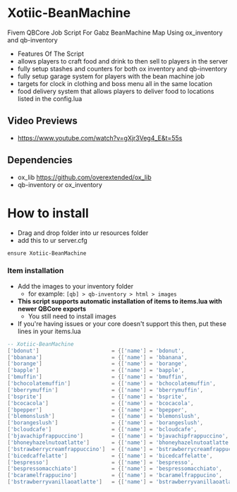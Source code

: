 # Xotiic-BeanMachine
Fivem QBCore Job Script For Gabz BeanMachine Map Using ox_inventory and qb-inventory

- Features Of The Script
- allows players to craft food and drink to then sell to players in the server
- fully setup stashes and counters for both ox inventory and qb-inventory
- fully setup garage system for players with the bean machine job
- targets for clock in clothing and boss menu all in the same location
- food delivery system that allows players to deliver food to locations listed in the config.lua

## Video Previews
- https://www.youtube.com/watch?v=gXjr3Veg4_E&t=55s

## Dependencies
- ox_lib https://github.com/overextended/ox_lib
- qb-inventory or ox_inventory

# How to install

- Drag and drop folder into ur resources folder
- add this to ur server.cfg
```
ensure Xotiic-BeanMachine
```
### Item installation

- Add the images to your inventory folder
  - for example: `[qb] > qb-inventory > html > images`
- **This script supports automatic installation of items to items.lua with newer QBCore exports**
  - You still need to install images
- If you're having issues or your core doesn't support this then, put these lines in your items.lua

```lua
-- Xotiic-BeanMachine
['bdonut'] 	         			 = {['name'] = 'bdonut', 						['label'] = 'Donut', 					['weight'] = 1000, 		['type'] = 'item', 		['image'] = 'bdonut.png', 				['unique'] = false, 		['useable'] = true, 	['shouldClose'] = true,	   ['combinable'] = nil,   ['description'] = 'Tasty Donut'},
['bbanana'] 	         		 = {['name'] = 'bbanana', 						['label'] = 'Banana', 					['weight'] = 1000, 		['type'] = 'item', 		['image'] = 'bbanana.png', 				['unique'] = false, 		['useable'] = true, 	['shouldClose'] = true,	   ['combinable'] = nil,   ['description'] = 'Banana'},
['borange'] 	         		 = {['name'] = 'borange', 						['label'] = 'Orange', 					['weight'] = 1000, 		['type'] = 'item', 		['image'] = 'borange.png', 				['unique'] = false, 		['useable'] = true, 	['shouldClose'] = true,	   ['combinable'] = nil,   ['description'] = 'Orange'},
['bapple'] 	         			 = {['name'] = 'bapple', 						['label'] = 'Apple', 					['weight'] = 1000, 		['type'] = 'item', 		['image'] = 'bapple.png', 				['unique'] = false, 		['useable'] = true, 	['shouldClose'] = true,	   ['combinable'] = nil,   ['description'] = 'Red Apple'},
['bmuffin'] 	         		 = {['name'] = 'bmuffin', 						['label'] = 'Muffin', 					['weight'] = 1000, 		['type'] = 'item', 		['image'] = 'bmuffin.png', 				['unique'] = false, 		['useable'] = true, 	['shouldClose'] = true,	   ['combinable'] = nil,   ['description'] = 'Muffin'},
['bchocolatemuffin'] 	         = {['name'] = 'bchocolatemuffin', 				['label'] = 'Chocolate Muffin', 		['weight'] = 1000, 		['type'] = 'item', 		['image'] = 'bchocolatemuffin.png', 	['unique'] = false, 		['useable'] = true, 	['shouldClose'] = true,	   ['combinable'] = nil,   ['description'] = 'Chocolate Muffin'},
['bberrymuffin'] 	         	 = {['name'] = 'bberrymuffin', 					['label'] = 'Berry Muffin', 			['weight'] = 1000, 		['type'] = 'item', 		['image'] = 'bberrymuffin.png', 		['unique'] = false, 		['useable'] = true, 	['shouldClose'] = true,	   ['combinable'] = nil,   ['description'] = 'Berry Muffin'},
['bsprite'] 	         	 	 = {['name'] = 'bsprite', 						['label'] = 'Sprite', 					['weight'] = 1000, 		['type'] = 'item', 		['image'] = 'bsprite.png', 				['unique'] = false, 		['useable'] = true, 	['shouldClose'] = true,	   ['combinable'] = nil,   ['description'] = 'Cup Fill With Sprite'},
['bcocacola'] 	         	 	 = {['name'] = 'bcocacola', 					['label'] = 'CocaCola', 				['weight'] = 1000, 		['type'] = 'item', 		['image'] = 'bcocacola.png', 			['unique'] = false, 		['useable'] = true, 	['shouldClose'] = true,	   ['combinable'] = nil,   ['description'] = 'Cup Fill With Cocacola'},
['bpepper'] 	         	 	 = {['name'] = 'bpepper', 						['label'] = 'DR.Pepper', 				['weight'] = 1000, 		['type'] = 'item', 		['image'] = 'bpepper.png', 				['unique'] = false, 		['useable'] = true, 	['shouldClose'] = true,	   ['combinable'] = nil,   ['description'] = 'Cup Fill With DR.Pepper'},
['blemonslush'] 	         	 = {['name'] = 'blemonslush', 					['label'] = 'Lemon Slush', 				['weight'] = 1000, 		['type'] = 'item', 		['image'] = 'blemonslush.png', 			['unique'] = false, 		['useable'] = true, 	['shouldClose'] = true,	   ['combinable'] = nil,   ['description'] = 'Cup Fill With Lemon Slush'},
['borangeslush'] 	         	 = {['name'] = 'borangeslush', 					['label'] = 'Orange Slush', 			['weight'] = 1000, 		['type'] = 'item', 		['image'] = 'borangeslush.png', 		['unique'] = false, 		['useable'] = true, 	['shouldClose'] = true,	   ['combinable'] = nil,   ['description'] = 'Cup Fill With Orange Slush'},
['bcloudcafe'] 	     		 	 = {['name'] = 'bcloudcafe', 					['label'] = 'Cloud Cafe', 				['weight'] = 1000, 		['type'] = 'item', 		['image'] = 'bcloudcafe.png', 			['unique'] = false, 		['useable'] = true, 	['shouldClose'] = true,	   ['combinable'] = nil,   ['description'] = 'Cloud Cafe'},
['bjavachipfrappuccino'] 	     = {['name'] = 'bjavachipfrappuccino', 			['label'] = 'Java Chip Frappuccino', 	['weight'] = 1000, 		['type'] = 'item', 		['image'] = 'bjavachipfrappuccino.png', ['unique'] = false, 		['useable'] = true, 	['shouldClose'] = true,	   ['combinable'] = nil,   ['description'] = 'Java Chip Frappuccino'},
['bhoneyhazelnutoatlatte'] 	     = {['name'] = 'bhoneyhazelnutoatlatte', 		['label'] = 'Honey Hazelnut Oat Latte', ['weight'] = 1000, 		['type'] = 'item', 		['image'] = 'bhoneyhazelnutoatlatte.png',['unique'] = false, 		['useable'] = true, 	['shouldClose'] = true,	   ['combinable'] = nil,   ['description'] = 'Honey Hazelnut Oat Latte'},
['bstrawberrycreamfrappuccino']  = {['name'] = 'bstrawberrycreamfrappuccino', 	['label'] = 'Strawberry Cream Frappuccino', ['weight'] = 1000, 	['type'] = 'item', 		['image'] = 'bstrawberrycreamfrappuccino.png',['unique'] = false, 	['useable'] = true, 	['shouldClose'] = true,	   ['combinable'] = nil,   ['description'] = 'Strawberry Cream Frappuccino'},
['bicedcaffelatte'] 	         = {['name'] = 'bicedcaffelatte', 				['label'] = 'Iced Caffe Latte', 		['weight'] = 1000, 		['type'] = 'item', 		['image'] = 'bicedcaffelatte.png', 		['unique'] = false, 		['useable'] = true, 	['shouldClose'] = true,	   ['combinable'] = nil,   ['description'] = 'Iced Caffe Latte'},
['bespresso'] 	     		 	 = {['name'] = 'bespresso', 					['label'] = 'Espresso', 				['weight'] = 1000, 		['type'] = 'item', 		['image'] = 'bespresso.png', 			['unique'] = false, 		['useable'] = true, 	['shouldClose'] = true,	   ['combinable'] = nil,   ['description'] = 'Espresso'},
['bespressomacchiato'] 	     	 = {['name'] = 'bespressomacchiato', 			['label'] = 'Espresso Macchiato', 		['weight'] = 1000, 		['type'] = 'item', 		['image'] = 'bespressomacchiato.png', 	['unique'] = false, 		['useable'] = true, 	['shouldClose'] = true,	   ['combinable'] = nil,   ['description'] = 'Espresso Macchiato'},
['bcaramelfrappucino'] 	     	 = {['name'] = 'bcaramelfrappucino', 			['label'] = 'Caramel Frappucino', 		['weight'] = 1000, 		['type'] = 'item', 		['image'] = 'bcaramelfrappucino.png', 	['unique'] = false, 		['useable'] = true, 	['shouldClose'] = true,	   ['combinable'] = nil,   ['description'] = 'Caramel Frappucino'},
['bstrawberryvanillaoatlatte'] 	 = {['name'] = 'bstrawberryvanillaoatlatte',	['label'] = 'Strawberry Vanilla Oat Latte',['weight'] = 1000, 	['type'] = 'item', 		['image'] = 'bstrawberryvanillaoatlatte.png',['unique'] = false, 	['useable'] = true, 	['shouldClose'] = true,	   ['combinable'] = nil,   ['description'] = 'Strawberry Vanilla Oat Latte'},
```
